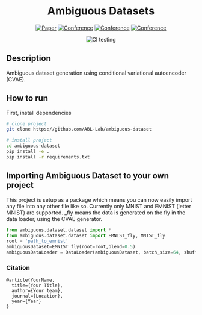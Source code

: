 
<div align="center">    
 
# Ambiguous Datasets     

[![Paper](http://img.shields.io/badge/paper-arxiv.1001.2234-B31B1B.svg)](https://www.nature.com/articles/nature14539)
[![Conference](http://img.shields.io/badge/NeurIPS-2019-4b44ce.svg)](https://papers.nips.cc/book/advances-in-neural-information-processing-systems-31-2018)
[![Conference](http://img.shields.io/badge/ICLR-2019-4b44ce.svg)](https://papers.nips.cc/book/advances-in-neural-information-processing-systems-31-2018)
[![Conference](http://img.shields.io/badge/AnyConference-year-4b44ce.svg)](https://papers.nips.cc/book/advances-in-neural-information-processing-systems-31-2018)  
<!--
ARXIV   
[![Paper](http://img.shields.io/badge/arxiv-math.co:1480.1111-B31B1B.svg)](https://www.nature.com/articles/nature14539)
-->
![CI testing](https://github.com/PyTorchLightning/ambiguous-dataset/workflows/CI%20testing/badge.svg?branch=master&event=push)


<!--  
Conference   
-->   
</div>
 
## Description   
Ambiguous dataset generation using conditional variational autoencoder (CVAE).  

## How to run   
First, install dependencies   
```bash
# clone project   
git clone https://github.com/ABL-Lab/ambiguous-dataset

# install project   
cd ambiguous-dataset 
pip install -e .   
pip install -r requirements.txt
```

## Importing Ambiguous Dataset to your own project
This project is setup as a package which means you can now easily import any file into any other file like so. Currently only
MNIST and EMNIST (letter MNIST) are supported. <dataset>_fly means the data is generated on the fly in the data loader, using the CVAE generator.
```python
from ambiguous.dataset.dataset import *
from ambiguous.dataset.dataset import EMNIST_fly, MNIST_fly
root = 'path_to_emnist'
ambiguousDataset=EMNIST_fly(root=root,blend=0.5)
ambiguousDataLoader = DataLoader(ambiguousDataset, batch_size=64, shuffle=True)

```

### Citation   
```
@article{YourName,
  title={Your Title},
  author={Your team},
  journal={Location},
  year={Year}
}
```   
